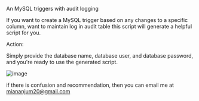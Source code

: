 An  MySQL triggers with audit logging

If you want to create a MySQL trigger based on any changes to a specific column, want to maintain log in audit table  this script will generate a helpful script for you.

Action:

Simply provide the database name, database user, and database password, and you're ready to use the generated script.

![image](https://github.com/user-attachments/assets/2208b1be-ece0-493d-a80c-0779aa58f147)

if there is confusion and recommendation, then you can email me at miananjum20@gmail.com
